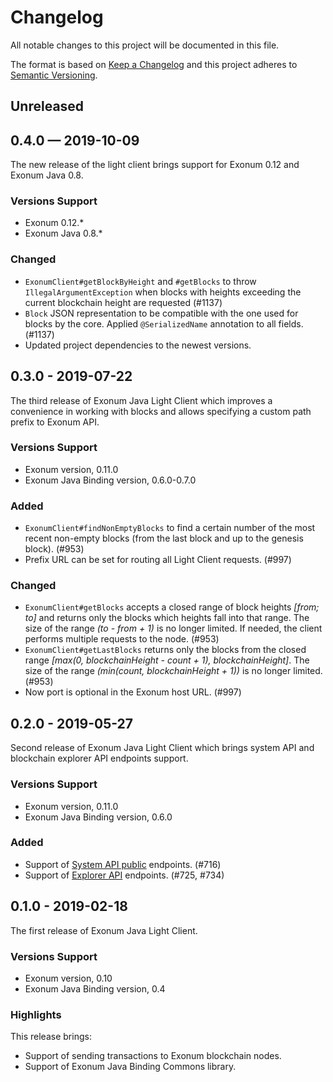 # Changelog

All notable changes to this project will be documented in this file.

The format is based on [Keep a Changelog](http://keepachangelog.com/en/1.0.0/)
and this project adheres to [Semantic Versioning](http://semver.org/spec/v2.0.0.html).

<!-- Use the following sections from the spec: http://keepachangelog.com/en/1.0.0/
  - Added for new features.
  - Changed for changes in existing functionality.
  - Deprecated for soon-to-be removed features.
  - Removed for now removed features.
  - Fixed for any bug fixes.
  - Security in case of vulnerabilities. -->

## Unreleased

## 0.4.0 — 2019-10-09

The new release of the light client brings support for Exonum 0.12
and Exonum Java 0.8.

### Versions Support
- Exonum 0.12.*
- Exonum Java 0.8.*

### Changed
- `ExonumClient#getBlockByHeight` and `#getBlocks` to throw
  `IllegalArgumentException` when blocks with heights exceeding
  the current blockchain height are requested (#1137)
- `Block` JSON representation to be compatible with the one used 
  for blocks by the core. Applied `@SerializedName` annotation
  to all fields. (#1137)
- Updated project dependencies to the newest versions.

## 0.3.0 - 2019-07-22

The third release of Exonum Java Light Client which improves
a convenience in working with blocks and allows
specifying a custom path prefix to Exonum API.

### Versions Support
- Exonum version, 0.11.0
- Exonum Java Binding version, 0.6.0-0.7.0

### Added
- `ExonumClient#findNonEmptyBlocks` to find a certain number of the most recent non-empty
  blocks (from the last block and up to the genesis block). (#953)
- Prefix URL can be set for routing all Light Client requests. (#997) 

### Changed
- `ExonumClient#getBlocks` accepts a closed range of block heights _[from; to]_
  and returns only the blocks which heights fall into that range. The size of
  the range _(to - from + 1)_ is no longer limited. If needed, the client
  performs multiple requests to the node. (#953)
- `ExonumClient#getLastBlocks` returns only the blocks from the closed range 
  _[max(0, blockchainHeight - count + 1), blockchainHeight]_. The size of
  the range _(min(count, blockchainHeight + 1))_ is no longer limited. (#953)
- Now port is optional in the Exonum host URL. (#997) 

## 0.2.0 - 2019-05-27

Second release of Exonum Java Light Client which brings
system API and blockchain explorer API endpoints support.

### Versions Support
- Exonum version, 0.11.0
- Exonum Java Binding version, 0.6.0

### Added
- Support of [System API public][system-api-public] endpoints. (#716) 
- Support of [Explorer API][explorer-api] endpoints. (#725, #734) 

## 0.1.0 - 2019-02-18

The first release of Exonum Java Light Client.

### Versions Support
- Exonum version, 0.10
- Exonum Java Binding version, 0.4

### Highlights

This release brings:
- Support of sending transactions to Exonum blockchain nodes.
- Support of Exonum Java Binding Commons library.

[system-api-public]: https://exonum.com/doc/version/0.12/advanced/node-management/#public-endpoints
[explorer-api]: https://exonum.com/doc/version/0.12/advanced/node-management/#explorer-api-endpoints

